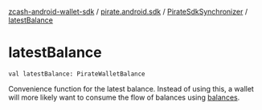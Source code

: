 [zcash-android-wallet-sdk](../../index.md) / [pirate.android.sdk](../index.md) / [PirateSdkSynchronizer](index.md) / [latestBalance](./latest-balance.md)

# latestBalance

`val latestBalance: PirateWalletBalance`

Convenience function for the latest balance. Instead of using this, a wallet will more likely
want to consume the flow of balances using [balances](balances.md).

